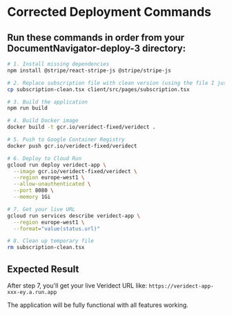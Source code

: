 # Corrected Deployment Commands

## Run these commands in order from your DocumentNavigator-deploy-3 directory:

```bash
# 1. Install missing dependencies
npm install @stripe/react-stripe-js @stripe/stripe-js

# 2. Replace subscription file with clean version (using the file I just created)
cp subscription-clean.tsx client/src/pages/subscription.tsx

# 3. Build the application
npm run build

# 4. Build Docker image
docker build -t gcr.io/veridect-fixed/veridect .

# 5. Push to Google Container Registry
docker push gcr.io/veridect-fixed/veridect

# 6. Deploy to Cloud Run
gcloud run deploy veridect-app \
  --image gcr.io/veridect-fixed/veridect \
  --region europe-west1 \
  --allow-unauthenticated \
  --port 8080 \
  --memory 1Gi

# 7. Get your live URL
gcloud run services describe veridect-app \
  --region europe-west1 \
  --format="value(status.url)"

# 8. Clean up temporary file
rm subscription-clean.tsx
```

## Expected Result
After step 7, you'll get your live Veridect URL like:
`https://veridect-app-xxx-ey.a.run.app`

The application will be fully functional with all features working.